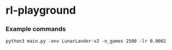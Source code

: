 # rl-playground

### Example commands 
```
python3 main.py -env LunarLander-v2 -n_games 2500 -lr 0.0002
```